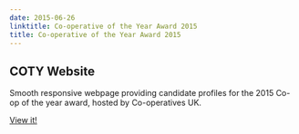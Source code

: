 ```yaml
---
date: 2015-06-26
linktitle: Co-operative of the Year Award 2015
title: Co-operative of the Year Award 2015
---
```


## COTY Website

Smooth responsive webpage providing candidate profiles for the 2015 Co-op of the year award, hosted by Co-operatives UK.

[View it!](../project_demos/CoopAwards)